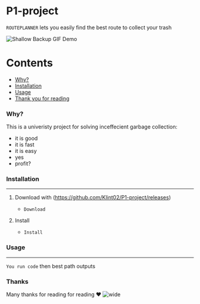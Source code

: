 # P1-project

`ROUTEPLANNER` lets you easily find the best route to collect your trash

![Shallow Backup GIF Demo](https://media2.giphy.com/media/QNFhOolVeCzPQ2Mx85/giphy.gif?cid=790b7611e9129f4e085c46b1d291a1be70123910d3e4fbf2&rid=giphy.gif&ct=g)

Contents
========

 * [Why?](#why)
 * [Installation](#installation)
 * [Usage](#usage)
 * [Thank you for reading](#Thanks)

### Why?

This is a univeristy project for solving inceffecient garbage collection:

+ it is good
+ it is fast
+ it is easy
+ yes
+ profit?

### Installation
---

1. Download with (https://github.com/Klint02/P1-project/releases)
    + `Download`

2. Install
    + `Install`

### Usage
---

`You run code` then best path outputs


### Thanks 

Many thanks for reading for reading ❤️
![wide](https://pbs.twimg.com/media/D5prppPUcAEhUFo.jpg)
